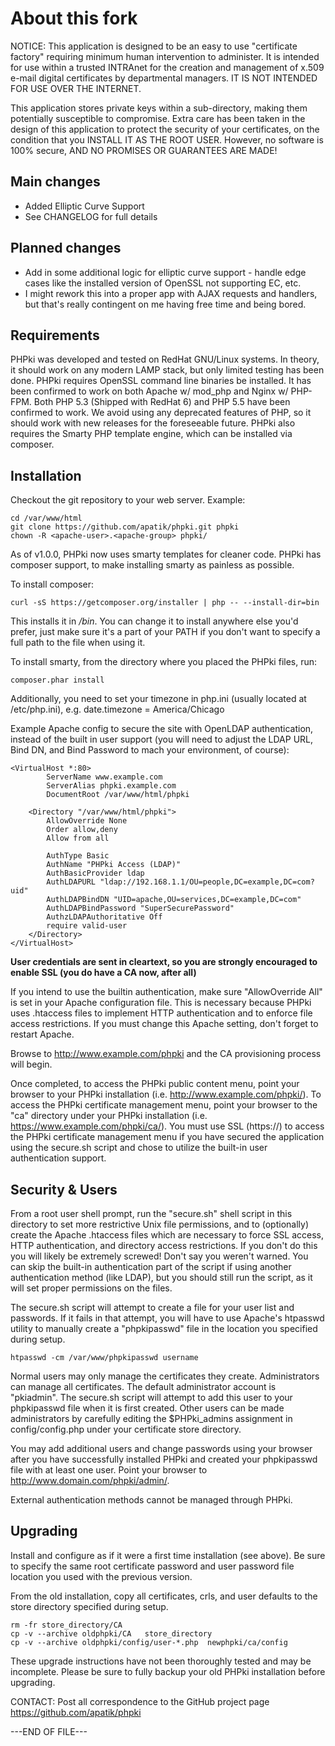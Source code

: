 About this fork
===============

NOTICE:
This application is designed to be an easy to use "certificate factory"
requiring minimum human intervention to administer.  It is intended for
use within a trusted INTRAnet for the creation and management of x.509
e-mail digital certificates by departmental managers.  IT IS NOT INTENDED
FOR USE OVER THE INTERNET.

This application stores private keys within a sub-directory, making them
potentially susceptible to compromise.  Extra care has been taken in the
design of this application to protect the security of your certificates,
on the condition that you INSTALL IT AS THE ROOT USER.  However, no
software is 100% secure, AND NO PROMISES OR GUARANTEES ARE MADE!

Main changes
------------
* Added Elliptic Curve Support
* See CHANGELOG for full details

Planned changes
---------------
* Add in some additional logic for elliptic curve support - handle edge cases like the installed version of OpenSSL not supporting EC, etc.
* I might rework this into a proper app with AJAX requests and handlers, but that's really contingent on me having free time and being bored.


Requirements
---------------
PHPki was developed and tested on RedHat GNU/Linux systems. In theory,
it should work on any modern LAMP stack, but only limited testing has been
done. PHPki requires OpenSSL command line binaries be installed. It has been
confirmed to work on both Apache w/ mod_php and Nginx w/ PHP-FPM. Both PHP 5.3
(Shipped with RedHat 6) and PHP 5.5 have been confirmed to work. We avoid using
any deprecated features of PHP, so it should work with new releases for the foreseeable
future. PHPki also requires the Smarty PHP template engine, which can be installed via composer.


Installation
---------------
Checkout the git repository to your web server. Example:

    cd /var/www/html
    git clone https://github.com/apatik/phpki.git phpki
    chown -R <apache-user>.<apache-group> phpki/

As of v1.0.0, PHPki now uses smarty templates for cleaner code. PHPki has composer support, to make installing smarty as painless as possible.

To install composer:

    curl -sS https://getcomposer.org/installer | php -- --install-dir=bin
This installs it in */bin*. You can change it to install anywhere else you'd prefer, just make sure it's a part of your PATH if you don't want to specify a full path to the file when using it.

To install smarty, from the directory where you placed the PHPki files, run:

    composer.phar install

Additionally, you need to set your timezone in php.ini (usually located at /etc/php.ini), e.g. date.timezone = America/Chicago

Example Apache config to secure the site with OpenLDAP authentication, instead of the built in user support
(you will need to adjust the LDAP URL, Bind DN, and Bind Password to mach your environment, of course):

    <VirtualHost *:80>
        	ServerName www.example.com
    		ServerAlias phpki.example.com
        	DocumentRoot /var/www/html/phpki

    	<Directory "/var/www/html/phpki">
    		AllowOverride None
    		Order allow,deny
    		Allow from all

    		AuthType Basic
    		AuthName "PHPki Access (LDAP)"
    		AuthBasicProvider ldap
    		AuthLDAPURL "ldap://192.168.1.1/OU=people,DC=example,DC=com?uid"
    		AuthLDAPBindDN "UID=apache,OU=services,DC=example,DC=com"
    		AuthLDAPBindPassword "SuperSecurePassword"
    		AuthzLDAPAuthoritative Off
    		require valid-user
    	</Directory>
    </VirtualHost>

**User credentials are sent in cleartext, so you are strongly encouraged to enable SSL (you do have a CA now, after all)**

If you intend to use the builtin authentication, make sure "AllowOverride All" is
set in your Apache configuration file. This is necessary because PHPki uses .htaccess
files to implement HTTP authentication and to enforce file access restrictions.
If you must change this Apache setting, don't forget to restart Apache.

Browse to http://www.example.com/phpki and the CA provisioning process will begin.

Once completed, to access the PHPki public content menu, point your browser to your
PHPki installation (i.e. http://www.example.com/phpki/).  To access the
PHPki certificate management menu, point your browser to the "ca"
directory under your PHPki installation (i.e. https://www.example.com/phpki/ca/).
You must use SSL (https://) to access the PHPki certificate management
menu if you have secured the application using the secure.sh script and chose to
utilize the built-in user authentication support.


Security & Users
---------------
From a root user shell prompt, run the "secure.sh" shell script in this
directory to set more restrictive Unix file permissions, and to (optionally) create
the Apache .htaccess files which are necessary to force SSL access, HTTP
authentication, and directory access restrictions.  If you don't do this
you will likely be extremely screwed!  Don't say you weren't warned. You can skip
the built-in authentication part of the script if using another authentication method (like LDAP),
but you should still run the script, as it will set proper permissions on the files.

The secure.sh script will attempt to create a file for your user list
and passwords.  If it fails in that attempt, you will have to use Apache's
htpasswd utility to manually create a "phpkipasswd" file in the location
you specified during setup.

	htpasswd -cm /var/www/phpkipasswd username

Normal users may only manage the certificates they create.  Administrators
can manage all certificates.  The default administrator account is
"pkiadmin".  The secure.sh script will attempt to add this user to your
phpkipasswd file when it is first created.  Other users can be made
administrators by carefully editing the $PHPki_admins assignment in
config/config.php under your certificate store directory.

You may add additional users and change passwords using your browser after
you have successfully installed PHPki and created your phpkipasswd file with
at least one user. Point your browser to http://www.domain.com/phpki/admin/.

External authentication methods cannot be managed through PHPki.


Upgrading
---------------
Install and configure as if it were a first time installation (see above).
Be sure to specify the same root certificate password and user password file
location you used with the previous version.

From the old installation, copy all certificates, crls, and user defaults
to the store directory specified during setup.

	rm -fr store_directory/CA
	cp -v --archive oldphpki/CA   store_directory
	cp -v --archive oldphpki/config/user-*.php  newphpki/ca/config

These upgrade instructions have not been thoroughly tested and may be
incomplete.  Please be sure to fully backup your old PHPki installation before
upgrading.


CONTACT:
Post all correspondence to the GitHub project page
https://github.com/apatik/phpki

---END OF FILE---
